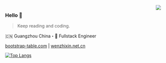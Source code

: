 <img align="right" src="https://github-readme-stats.vercel.app/api?username=wenzhixin&show_icons=true&icon_color=805AD5&text_color=718096&bg_color=ffffff" />

### Hello 👋

> Keep reading and coding.

🇨🇳 Guangzhou China・🚀 Fullstack Engineer

[bootstrap-table.com](https://bootstrap-table.com) | [wenzhixin.net.cn](https://blog.wenzhixin.net.cn/) 

[![Top Langs](https://github-readme-stats.vercel.app/api/top-langs/?username=anuraghazra&layout=compact)](https://github.com/anuraghazra/github-readme-stats)
